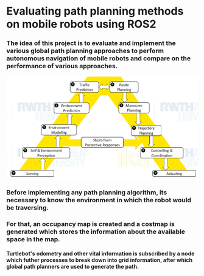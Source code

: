 # Evaluating path planning methods on mobile robots using ROS2

### The idea of this project is to evaluate and implement the various global path planning approaches to perform autonomous navigation of mobile robots and compare on the performance of various approaches.

![A-model Architecture](images/A_model.jpg)

### Before implementing any path planning algorithm, its necessary to know the environment in which the robot would be traversing.

### For that, an occupancy map is created and a costmap is generated which stores the information about the available space in the map.
#### Turtlebot's odometry and other vital information is subscribed by a node which futher processes to break down into grid information, after which global path planners are used to generate the path.

